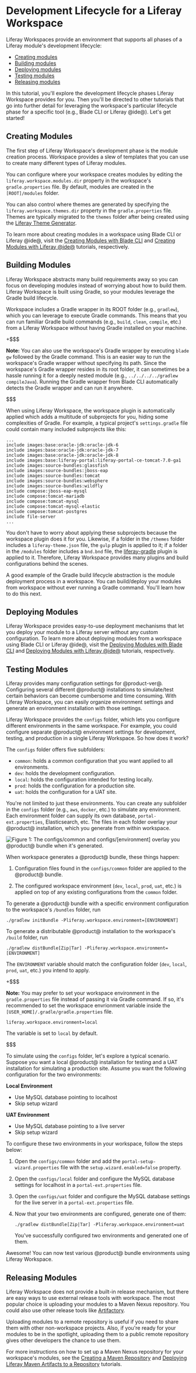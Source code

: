 # Development Lifecycle for a Liferay Workspace [](id=development-lifecycle-for-a-liferay-workspace)

Liferay Workspaces provide an environment that supports all phases of a Liferay
module's development lifecycle:

- [Creating modules](#creating-modules)
- [Building modules](#building-modules)
- [Deploying modules](#deploying-modules)
- [Testing modules](#testing-modules)
- [Releasing modules](#releasing-modules)

In this tutorial, you'll explore the development lifecycle phases Liferay
Workspace provides for you. Then you'll be directed to other tutorials that go
into further detail for leveraging the workspace's particular lifecycle phase
for a specific tool (e.g., Blade CLI or Liferay @ide@). Let's get started!

## Creating Modules [](id=creating-modules)

The first step of Liferay Workspace's development phase is the module creation
process. Workspace provides a slew of templates that you can use to create many
different types of Liferay modules.

You can configure where your workspace creates modules by editing the
`liferay.workspace.modules.dir` property in the workspace's `gradle.properties`
file. By default, modules are created in the `[ROOT]/modules` folder.

You can also control where themes are generated by specifying the
`liferay.workspace.themes.dir` property in the `gradle.properties` file. Themes
are typically migrated to the `themes` folder after being created using the
[Liferay Theme Generator](/develop/tutorials/-/knowledge_base/7-0/themes-generator).

To learn more about creating modules in a workspace using Blade CLI or Liferay
@ide@, visit the
[Creating Modules with Blade CLI](/develop/tutorials/-/knowledge_base/7-0/creating-modules-with-blade-cli)
and
[Creating Modules with Liferay @ide@](/develop/tutorials/-/knowledge_base/7-0/creating-modules-with-liferay-ide)
tutorials, respectively.

## Building Modules [](id=building-modules)

Liferay Workspace abstracts many build requirements away so you can focus on
developing modules instead of worrying about how to build them. Liferay
Workspace is built using Gradle, so your modules leverage the Gradle build
lifecycle.

Workspace includes a Gradle wrapper in its ROOT folder (e.g., `gradlew`), which
you can leverage to execute Gradle commands. This means that you can run
familiar Gradle build commands (e.g., `build`, `clean`, `compile`, etc.) from a
Liferay Workspace without having Gradle installed on your machine.

+$$$

**Note:** You can also use the workspace's Gradle wrapper by executing `blade
gw` followed by the Gradle command. This is an easier way to run the workspace's
Gradle wrapper without specifying its path. Since the workspace's Gradle wrapper
resides in its root folder, it can sometimes be a hassle running it for a deeply
nested module (e.g., `../../../../gradlew compileJava`). Running the Gradle
wrapper from Blade CLI automatically detects the Gradle wrapper and can run it
anywhere.

$$$

When using Liferay Workspace, the workspace plugin is automatically applied
which adds a multitude of subprojects for you, hiding some complexities of
Gradle. For example, a typical project's `settings.gradle` file could contain
many included subprojects like this:

    ...
    include images:base:oracle-jdk:oracle-jdk-6
    include images:base:oracle-jdk:oracle-jdk-7
    include images:base:oracle-jdk:oracle-jdk-8
    include images:base:liferay-portal:liferay-portal-ce-tomcat-7.0-ga1
    include images:source-bundles:glassfish
    include images:source-bundles:jboss-eap
    include images:source-bundles:tomcat
    include images:source-bundles:websphere
    include images:source-bundles:wildfly
    include compose:jboss-eap-mysql
    include compose:tomcat-mariadb
    include compose:tomcat-mysql
    include compose:tomcat-mysql-elastic
    include compose:tomcat-postgres
    include file-server
    ...

You don't have to worry about applying these subprojects because the workspace
plugin does it for you. Likewise, if a folder in the `/themes` folder includes a
`liferay-theme.json` file, the `gulp` plugin is applied to it; if a folder in
the `/modules` folder includes a `bnd.bnd` file, the
[liferay-gradle](/develop/tutorials/-/knowledge_base/7-0/liferay-sample-modules)
plugin is applied to it. Therefore, Liferay Workspace provides many plugins and
build configurations behind the scenes.

A good example of the Gradle build lifecycle abstraction is the module
deployment process in a workspace. You can build/deploy your modules from
workspace without ever running a Gradle command. You'll learn how to do this
next.

## Deploying Modules [](id=deploying-modules)

Liferay Workspace provides easy-to-use deployment mechanisms that let you deploy
your module to a Liferay server without any custom configuration. To learn more
about deploying modules from a workspace using Blade CLI or Liferay @ide@, visit
the
[Deploying Modules with Blade CLI](/develop/tutorials/-/knowledge_base/7-0/deploying-modules-with-blade-cli)
and
[Deploying Modules with Liferay @ide@](/develop/tutorials/-/knowledge_base/7-0/deploying-modules-with-liferay-ide)
tutorials, respectively.

## Testing Modules [](id=testing-modules)

Liferay provides many configuration settings for @product-ver@. Configuring
several different @product@ installations to simulate/test certain behaviors can
become cumbersome and time consuming. With Liferay Workspace, you can easily
organize environment settings and generate an environment installation with
those settings.

Liferay Workspace provides the `configs` folder, which lets you configure
different environments in the same workspace. For example, you could configure
separate @product@ environment settings for development, testing, and production
in a single Liferay Workspace. So how does it work?

The `configs` folder offers five subfolders:

- `common`: holds a common configuration that you want applied to all
  environments.
- `dev`: holds the development configuration.
- `local`: holds the configuration intended for testing locally.
- `prod`: holds the configuration for a production site.
- `uat`: holds the configuration for a UAT site.

You're not limited to just these environments. You can create any subfolder in
the `configs` folder (e.g., `aws`, `docker`, etc.) to simulate any environment.
Each environment folder can supply its own database, `portal-ext.properties`,
Elasticsearch, etc. The files in each folder overlay your @product@
installation, which you generate from within workspace.

![Figure 1: The `configs/common` and `configs/[environment]` overlay you @product@ bundle when it's generated.](../../../images/workspace-configs.png)

When workspace generates a @product@ bundle, these things happen:

1.  Configuration files found in the `configs/common` folder are applied to the
    @product@ bundle.

2.  The configured workspace environment (`dev`, `local`, `prod`, `uat`, etc.)
    is applied on top of any existing configurations from the `common` folder.

To generate a @product@ bundle with a specific environment configuration to the
workspace's `/bundles` folder, run

    ./gradlew initBundle -Pliferay.workspace.environment=[ENVIRONMENT]

To generate a distributable @product@ installation to the workspace's `/build`
folder, run

    ./gradlew distBundle[Zip|Tar] -Pliferay.workspace.environment=[ENVIRONMENT]

The `ENVIRONMENT` variable should match the configuration folder (`dev`,
`local`, `prod`, `uat`, etc.) you intend to apply.

+$$$

**Note:** You may prefer to set your workspace environment in the
`gradle.properties` file instead of passing it via Gradle command. If so, it's
recommended to set the workspace envrionment variable inside the
`[USER_HOME]/.gradle/gradle.properties` file.

    liferay.workspace.environment=local

The variable is set to `local` by default.

$$$

To simulate using the `configs` folder, let's explore a typical scenario.
Suppose you want a local @product@ installation for testing and a UAT
installation for simulating a production site. Assume you want the following
configuration for the two environments:

**Local Environment**

- Use MySQL database pointing to localhost
- Skip setup wizard

**UAT Environment**

- Use MySQL database pointing to a live server
- Skip setup wizard

To configure these two environments in your workspace, follow the steps below:

1.  Open the `configs/common` folder and add the
    `portal-setup-wizard.properties` file with the `setup.wizard.enabled=false`
    property.
2.  Open the `configs/local` folder and configure the MySQL database settings
    for localhost in a `portal-ext.properties` file.
3.  Open the `configs/uat` folder and configure the MySQL database settings for
    the live server in a `portal-ext.properties` file.

4.  Now that your two environments are configured, generate one of them:

        ./gradlew distBundle[Zip|Tar] -Pliferay.workspace.environment=uat

    You've successfully configured two environments and generated one of them.

Awesome! You can now test various @product@ bundle environments using Liferay
Workspace.

## Releasing Modules [](id=releasing-modules)

Liferay Workspace does not provide a built-in release mechanism, but there are
easy ways to use external release tools with workspace. The most popular choice
is uploading your modules to a Maven Nexus repository. You could also use other
release tools like [Artifactory](https://www.jfrog.com/artifactory/).

Uploading modules to a remote repository is useful if you need to share them
with other non-workspace projects. Also, if you're ready for your modules to be
in the spotlight, uploading them to a public remote repository gives other
developers the chance to use them.

For more instructions on how to set up a Maven Nexus repository for your
workspace's modules, see the
[Creating a Maven Repository](/develop/tutorials/-/knowledge_base/7-0/creating-a-maven-repository)
and
[Deploying Liferay Maven Artifacts to a Repository](/develop/tutorials/-/knowledge_base/7-0/deploying-liferay-maven-artifacts-to-a-repository)
tutorials.
